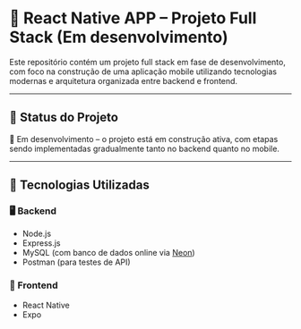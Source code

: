 # 📱 React Native APP – Projeto Full Stack (Em desenvolvimento)

Este repositório contém um projeto full stack em fase de desenvolvimento, com foco na construção de uma aplicação mobile utilizando tecnologias modernas e arquitetura organizada entre backend e frontend.

---

## 🚧 Status do Projeto

🔧 Em desenvolvimento – o projeto está em construção ativa, com etapas sendo implementadas gradualmente tanto no backend quanto no mobile.

---

## 🧰 Tecnologias Utilizadas

### 🖥️ Backend
- Node.js
- Express.js
- MySQL (com banco de dados online via [Neon](https://neon.tech/))
- Postman (para testes de API)

### 📲 Frontend
- React Native
- Expo



